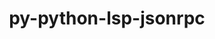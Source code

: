 ---
title: "py-python-lsp-jsonrpc"
layout: cache
categories: [package, develop]
meta: {"compilers": ["apple-clang@=15.0.0", "gcc@=10.2.1", "gcc@=10.5.0", "gcc@=13.3.0", "gcc@=7.5.0"], "num_specs": 19, "num_specs_by_stack": {"developer-tools": 4, "developer-tools-aarch64-linux-gnu": 7, "developer-tools-darwin": 1, "developer-tools-manylinux2014": 2, "developer-tools-x86_64_v3-linux-gnu": 5, "root": 19}, "oss": ["centos7", "rhel8", "ubuntu18.04", "ventura"], "platforms": ["darwin", "linux"], "stacks": ["developer-tools", "developer-tools-aarch64-linux-gnu", "developer-tools-darwin", "developer-tools-manylinux2014", "developer-tools-x86_64_v3-linux-gnu", "root"], "targets": ["aarch64", "x86_64_v3"], "versions": ["1.1.2"]}
spec_details: [{"compiler": "apple-clang@=15.0.0", "hash": "fpobxgt5fnys7xnx3rkf7qqwsvcyhvq5", "os": "ventura", "platform": "darwin", "size": "-", "stacks": ["developer-tools-darwin", "root"], "tarball": "https://binaries.spack.io/develop/build_cache/darwin-ventura-aarch64/apple-clang-15.0.0/py-python-lsp-jsonrpc-1.1.2/darwin-ventura-aarch64-apple-clang-15.0.0-py-python-lsp-jsonrpc-1.1.2-fpobxgt5fnys7xnx3rkf7qqwsvcyhvq5.spack", "target": "aarch64", "variants": ["build_system=python_pip"], "versions": ["1.1.2"]}, {"compiler": "gcc@=10.2.1", "hash": "n4w3tuupkdl5lt6q2c5lhyo2eu5zh24m", "os": "centos7", "platform": "linux", "size": "-", "stacks": ["developer-tools-manylinux2014", "root"], "tarball": "https://binaries.spack.io/develop/build_cache/linux-centos7-x86_64_v3/gcc-10.2.1/py-python-lsp-jsonrpc-1.1.2/linux-centos7-x86_64_v3-gcc-10.2.1-py-python-lsp-jsonrpc-1.1.2-n4w3tuupkdl5lt6q2c5lhyo2eu5zh24m.spack", "target": "x86_64_v3", "variants": ["build_system=python_pip"], "versions": ["1.1.2"]}, {"compiler": "gcc@=10.2.1", "hash": "tb6d56adth25ksetteokguv5xi4grvzd", "os": "centos7", "platform": "linux", "size": "-", "stacks": ["developer-tools-manylinux2014", "root"], "tarball": "https://binaries.spack.io/develop/build_cache/linux-centos7-x86_64_v3/gcc-10.2.1/py-python-lsp-jsonrpc-1.1.2/linux-centos7-x86_64_v3-gcc-10.2.1-py-python-lsp-jsonrpc-1.1.2-tb6d56adth25ksetteokguv5xi4grvzd.spack", "target": "x86_64_v3", "variants": ["build_system=python_pip"], "versions": ["1.1.2"]}, {"compiler": "gcc@=10.5.0", "hash": "c4zhgphg24lkj3ojip45wm4brxpnoveq", "os": "centos7", "platform": "linux", "size": "-", "stacks": ["developer-tools-x86_64_v3-linux-gnu", "root"], "tarball": "https://binaries.spack.io/develop/build_cache/linux-centos7-x86_64_v3/gcc-10.5.0/py-python-lsp-jsonrpc-1.1.2/linux-centos7-x86_64_v3-gcc-10.5.0-py-python-lsp-jsonrpc-1.1.2-c4zhgphg24lkj3ojip45wm4brxpnoveq.spack", "target": "x86_64_v3", "variants": ["build_system=python_pip"], "versions": ["1.1.2"]}, {"compiler": "gcc@=10.5.0", "hash": "e4xakydqhdisn7u4s5gdsuvpquneaiyv", "os": "centos7", "platform": "linux", "size": "-", "stacks": ["developer-tools-x86_64_v3-linux-gnu", "root"], "tarball": "https://binaries.spack.io/develop/build_cache/linux-centos7-x86_64_v3/gcc-10.5.0/py-python-lsp-jsonrpc-1.1.2/linux-centos7-x86_64_v3-gcc-10.5.0-py-python-lsp-jsonrpc-1.1.2-e4xakydqhdisn7u4s5gdsuvpquneaiyv.spack", "target": "x86_64_v3", "variants": ["build_system=python_pip"], "versions": ["1.1.2"]}, {"compiler": "gcc@=10.5.0", "hash": "j7rwcvcjxfu3tkx2q5bqoejqnj2jib32", "os": "centos7", "platform": "linux", "size": "-", "stacks": ["developer-tools-x86_64_v3-linux-gnu", "root"], "tarball": "https://binaries.spack.io/develop/build_cache/linux-centos7-x86_64_v3/gcc-10.5.0/py-python-lsp-jsonrpc-1.1.2/linux-centos7-x86_64_v3-gcc-10.5.0-py-python-lsp-jsonrpc-1.1.2-j7rwcvcjxfu3tkx2q5bqoejqnj2jib32.spack", "target": "x86_64_v3", "variants": ["build_system=python_pip"], "versions": ["1.1.2"]}, {"compiler": "gcc@=10.5.0", "hash": "qcdjqijjqqh5gdseqmmsofkwnfr3rjww", "os": "centos7", "platform": "linux", "size": "-", "stacks": ["developer-tools-x86_64_v3-linux-gnu", "root"], "tarball": "https://binaries.spack.io/develop/build_cache/linux-centos7-x86_64_v3/gcc-10.5.0/py-python-lsp-jsonrpc-1.1.2/linux-centos7-x86_64_v3-gcc-10.5.0-py-python-lsp-jsonrpc-1.1.2-qcdjqijjqqh5gdseqmmsofkwnfr3rjww.spack", "target": "x86_64_v3", "variants": ["build_system=python_pip"], "versions": ["1.1.2"]}, {"compiler": "gcc@=10.5.0", "hash": "usfxmsqdc3dfw3ialhorh5kbgjxtf54x", "os": "centos7", "platform": "linux", "size": "-", "stacks": ["developer-tools-x86_64_v3-linux-gnu", "root"], "tarball": "https://binaries.spack.io/develop/build_cache/linux-centos7-x86_64_v3/gcc-10.5.0/py-python-lsp-jsonrpc-1.1.2/linux-centos7-x86_64_v3-gcc-10.5.0-py-python-lsp-jsonrpc-1.1.2-usfxmsqdc3dfw3ialhorh5kbgjxtf54x.spack", "target": "x86_64_v3", "variants": ["build_system=python_pip"], "versions": ["1.1.2"]}, {"compiler": "gcc@=13.3.0", "hash": "cdjp4idrscyhqhedpxd6sehdu7n3aeki", "os": "rhel8", "platform": "linux", "size": "-", "stacks": ["developer-tools-aarch64-linux-gnu", "root"], "tarball": "https://binaries.spack.io/develop/build_cache/linux-rhel8-aarch64/gcc-13.3.0/py-python-lsp-jsonrpc-1.1.2/linux-rhel8-aarch64-gcc-13.3.0-py-python-lsp-jsonrpc-1.1.2-cdjp4idrscyhqhedpxd6sehdu7n3aeki.spack", "target": "aarch64", "variants": ["build_system=python_pip"], "versions": ["1.1.2"]}, {"compiler": "gcc@=13.3.0", "hash": "d4iwk4ebxmxmt3lbo42ft7hrwtjqakgy", "os": "rhel8", "platform": "linux", "size": "-", "stacks": ["developer-tools-aarch64-linux-gnu", "root"], "tarball": "https://binaries.spack.io/develop/build_cache/linux-rhel8-aarch64/gcc-13.3.0/py-python-lsp-jsonrpc-1.1.2/linux-rhel8-aarch64-gcc-13.3.0-py-python-lsp-jsonrpc-1.1.2-d4iwk4ebxmxmt3lbo42ft7hrwtjqakgy.spack", "target": "aarch64", "variants": ["build_system=python_pip"], "versions": ["1.1.2"]}, {"compiler": "gcc@=13.3.0", "hash": "nkz3z35eph5a3toxvfjr5rvxfryzcx77", "os": "rhel8", "platform": "linux", "size": "-", "stacks": ["developer-tools-aarch64-linux-gnu", "root"], "tarball": "https://binaries.spack.io/develop/build_cache/linux-rhel8-aarch64/gcc-13.3.0/py-python-lsp-jsonrpc-1.1.2/linux-rhel8-aarch64-gcc-13.3.0-py-python-lsp-jsonrpc-1.1.2-nkz3z35eph5a3toxvfjr5rvxfryzcx77.spack", "target": "aarch64", "variants": ["build_system=python_pip"], "versions": ["1.1.2"]}, {"compiler": "gcc@=13.3.0", "hash": "p6eyjjgp4vyxnyyiwm3xx6kvz424lrfd", "os": "rhel8", "platform": "linux", "size": "-", "stacks": ["developer-tools-aarch64-linux-gnu", "root"], "tarball": "https://binaries.spack.io/develop/build_cache/linux-rhel8-aarch64/gcc-13.3.0/py-python-lsp-jsonrpc-1.1.2/linux-rhel8-aarch64-gcc-13.3.0-py-python-lsp-jsonrpc-1.1.2-p6eyjjgp4vyxnyyiwm3xx6kvz424lrfd.spack", "target": "aarch64", "variants": ["build_system=python_pip"], "versions": ["1.1.2"]}, {"compiler": "gcc@=13.3.0", "hash": "qcftdrmo4qanr34jh5675fwsu6bjnswy", "os": "rhel8", "platform": "linux", "size": "-", "stacks": ["developer-tools-aarch64-linux-gnu", "root"], "tarball": "https://binaries.spack.io/develop/build_cache/linux-rhel8-aarch64/gcc-13.3.0/py-python-lsp-jsonrpc-1.1.2/linux-rhel8-aarch64-gcc-13.3.0-py-python-lsp-jsonrpc-1.1.2-qcftdrmo4qanr34jh5675fwsu6bjnswy.spack", "target": "aarch64", "variants": ["build_system=python_pip"], "versions": ["1.1.2"]}, {"compiler": "gcc@=13.3.0", "hash": "stwunvoqufafsnu47a7i5ngchal2nr2x", "os": "rhel8", "platform": "linux", "size": "-", "stacks": ["developer-tools-aarch64-linux-gnu", "root"], "tarball": "https://binaries.spack.io/develop/build_cache/linux-rhel8-aarch64/gcc-13.3.0/py-python-lsp-jsonrpc-1.1.2/linux-rhel8-aarch64-gcc-13.3.0-py-python-lsp-jsonrpc-1.1.2-stwunvoqufafsnu47a7i5ngchal2nr2x.spack", "target": "aarch64", "variants": ["build_system=python_pip"], "versions": ["1.1.2"]}, {"compiler": "gcc@=13.3.0", "hash": "v7jo274lzkyx5batjs4oxckwhhlkmmqi", "os": "rhel8", "platform": "linux", "size": "-", "stacks": ["developer-tools-aarch64-linux-gnu", "root"], "tarball": "https://binaries.spack.io/develop/build_cache/linux-rhel8-aarch64/gcc-13.3.0/py-python-lsp-jsonrpc-1.1.2/linux-rhel8-aarch64-gcc-13.3.0-py-python-lsp-jsonrpc-1.1.2-v7jo274lzkyx5batjs4oxckwhhlkmmqi.spack", "target": "aarch64", "variants": ["build_system=python_pip"], "versions": ["1.1.2"]}, {"compiler": "gcc@=7.5.0", "hash": "4evc4l64atjsnreg2b2i56kicwz7lfq2", "os": "ubuntu18.04", "platform": "linux", "size": "-", "stacks": ["developer-tools", "root"], "tarball": "https://binaries.spack.io/develop/build_cache/linux-ubuntu18.04-x86_64_v3/gcc-7.5.0/py-python-lsp-jsonrpc-1.1.2/linux-ubuntu18.04-x86_64_v3-gcc-7.5.0-py-python-lsp-jsonrpc-1.1.2-4evc4l64atjsnreg2b2i56kicwz7lfq2.spack", "target": "x86_64_v3", "variants": ["build_system=python_pip"], "versions": ["1.1.2"]}, {"compiler": "gcc@=7.5.0", "hash": "kj32k6r4raqx43a3pwzz7psoepsxgyzi", "os": "ubuntu18.04", "platform": "linux", "size": "-", "stacks": ["developer-tools", "root"], "tarball": "https://binaries.spack.io/develop/build_cache/linux-ubuntu18.04-x86_64_v3/gcc-7.5.0/py-python-lsp-jsonrpc-1.1.2/linux-ubuntu18.04-x86_64_v3-gcc-7.5.0-py-python-lsp-jsonrpc-1.1.2-kj32k6r4raqx43a3pwzz7psoepsxgyzi.spack", "target": "x86_64_v3", "variants": ["build_system=python_pip"], "versions": ["1.1.2"]}, {"compiler": "gcc@=7.5.0", "hash": "tcwitlzzc2r6s5lhd5msvujqy6xjrhpa", "os": "ubuntu18.04", "platform": "linux", "size": "-", "stacks": ["developer-tools", "root"], "tarball": "https://binaries.spack.io/develop/build_cache/linux-ubuntu18.04-x86_64_v3/gcc-7.5.0/py-python-lsp-jsonrpc-1.1.2/linux-ubuntu18.04-x86_64_v3-gcc-7.5.0-py-python-lsp-jsonrpc-1.1.2-tcwitlzzc2r6s5lhd5msvujqy6xjrhpa.spack", "target": "x86_64_v3", "variants": ["build_system=python_pip"], "versions": ["1.1.2"]}, {"compiler": "gcc@=7.5.0", "hash": "vqkhe65u7auvl7gznzduuothbpdvocgz", "os": "ubuntu18.04", "platform": "linux", "size": "-", "stacks": ["developer-tools", "root"], "tarball": "https://binaries.spack.io/develop/build_cache/linux-ubuntu18.04-x86_64_v3/gcc-7.5.0/py-python-lsp-jsonrpc-1.1.2/linux-ubuntu18.04-x86_64_v3-gcc-7.5.0-py-python-lsp-jsonrpc-1.1.2-vqkhe65u7auvl7gznzduuothbpdvocgz.spack", "target": "x86_64_v3", "variants": ["build_system=python_pip"], "versions": ["1.1.2"]}]
---